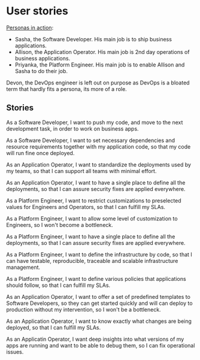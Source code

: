 # User stories

[Personas in action](https://about.gitlab.com/handbook/marketing/product-marketing/roles-personas/#user-personas):

- Sasha, the Software Developer. His main job is to ship business applications.
- Allison, the Application Operator. His main job is 2nd day operations of business applications.
- Priyanka, the Platform Engineer. His main job is to enable Allison and Sasha to do their job.

Devon, the DevOps engineer is left out on purpose as DevOps is a bloated term that hardly fits a persona, its more of a role.

## Stories

As a Software Developer, I want to push my code, and move to the next development task, in order to work on business apps.

As a Software Developer, I want to set necessary dependencies and resource requirements together with my application code, so that my code will run fine once deployed.

As an Application Operator, I want to standardize the deployments used by my teams, so that I can support all teams with minimal effort.

As an Application Operator, I want to have a single place to define all the deployments, so that I can assure security fixes are applied everywhere.

As a Platform Engineer, I want to restrict customizations to preselected values for Engineers and Operators, so that I can fulfill my SLAs.

As a Platform Engineer, I want to allow some level of customization to Engineers, so I won't become a bottleneck.

As a Platform Engineer, I want to have a single place to define all the deployments, so that I can assure security fixes are applied everywhere.

As a Platform Engineer, I want to define the infrastructure by code, so that I can have testable, reproducible, traceable and scalable infrastructure management.

As a Platform Engineer, I want to define various policies that applications should follow, so that I can fulfill my SLAs.

As an Application Operator, I want to offer a set of predefined templates to Software Developers, so they can get started quickly and will can deploy to production without my intervention, so I won't be a bottleneck.

As an Application Operator, I want to know exactly what changes are being deployed, so that I can fulfill my SLAs.

As an Applicatin Operator, I want deep insights into what versions of my apps are running and want to be able to debug them, so I can fix operational issues.
